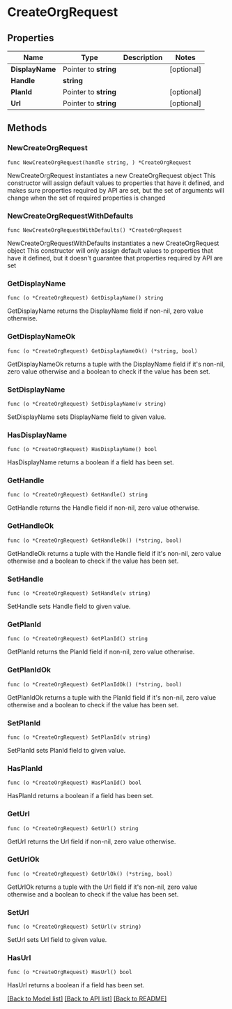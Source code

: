 # CreateOrgRequest

## Properties

Name | Type | Description | Notes
------------ | ------------- | ------------- | -------------
**DisplayName** | Pointer to **string** |  | [optional] 
**Handle** | **string** |  | 
**PlanId** | Pointer to **string** |  | [optional] 
**Url** | Pointer to **string** |  | [optional] 

## Methods

### NewCreateOrgRequest

`func NewCreateOrgRequest(handle string, ) *CreateOrgRequest`

NewCreateOrgRequest instantiates a new CreateOrgRequest object
This constructor will assign default values to properties that have it defined,
and makes sure properties required by API are set, but the set of arguments
will change when the set of required properties is changed

### NewCreateOrgRequestWithDefaults

`func NewCreateOrgRequestWithDefaults() *CreateOrgRequest`

NewCreateOrgRequestWithDefaults instantiates a new CreateOrgRequest object
This constructor will only assign default values to properties that have it defined,
but it doesn't guarantee that properties required by API are set

### GetDisplayName

`func (o *CreateOrgRequest) GetDisplayName() string`

GetDisplayName returns the DisplayName field if non-nil, zero value otherwise.

### GetDisplayNameOk

`func (o *CreateOrgRequest) GetDisplayNameOk() (*string, bool)`

GetDisplayNameOk returns a tuple with the DisplayName field if it's non-nil, zero value otherwise
and a boolean to check if the value has been set.

### SetDisplayName

`func (o *CreateOrgRequest) SetDisplayName(v string)`

SetDisplayName sets DisplayName field to given value.

### HasDisplayName

`func (o *CreateOrgRequest) HasDisplayName() bool`

HasDisplayName returns a boolean if a field has been set.

### GetHandle

`func (o *CreateOrgRequest) GetHandle() string`

GetHandle returns the Handle field if non-nil, zero value otherwise.

### GetHandleOk

`func (o *CreateOrgRequest) GetHandleOk() (*string, bool)`

GetHandleOk returns a tuple with the Handle field if it's non-nil, zero value otherwise
and a boolean to check if the value has been set.

### SetHandle

`func (o *CreateOrgRequest) SetHandle(v string)`

SetHandle sets Handle field to given value.


### GetPlanId

`func (o *CreateOrgRequest) GetPlanId() string`

GetPlanId returns the PlanId field if non-nil, zero value otherwise.

### GetPlanIdOk

`func (o *CreateOrgRequest) GetPlanIdOk() (*string, bool)`

GetPlanIdOk returns a tuple with the PlanId field if it's non-nil, zero value otherwise
and a boolean to check if the value has been set.

### SetPlanId

`func (o *CreateOrgRequest) SetPlanId(v string)`

SetPlanId sets PlanId field to given value.

### HasPlanId

`func (o *CreateOrgRequest) HasPlanId() bool`

HasPlanId returns a boolean if a field has been set.

### GetUrl

`func (o *CreateOrgRequest) GetUrl() string`

GetUrl returns the Url field if non-nil, zero value otherwise.

### GetUrlOk

`func (o *CreateOrgRequest) GetUrlOk() (*string, bool)`

GetUrlOk returns a tuple with the Url field if it's non-nil, zero value otherwise
and a boolean to check if the value has been set.

### SetUrl

`func (o *CreateOrgRequest) SetUrl(v string)`

SetUrl sets Url field to given value.

### HasUrl

`func (o *CreateOrgRequest) HasUrl() bool`

HasUrl returns a boolean if a field has been set.


[[Back to Model list]](../README.md#documentation-for-models) [[Back to API list]](../README.md#documentation-for-api-endpoints) [[Back to README]](../README.md)


